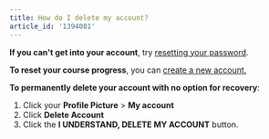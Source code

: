 ```yaml
---
title: How do I delete my account?
article_id: '1394081'
---
```


**If you can't get into your account**, try [resetting your password](http://www.codecademy.com/secret/new).

**To reset your course progress**, you can [create a new account.](http://help.codecademy.com/customer/portal/articles/1397046-can-i-reset-my-course-progress-)

**To permanently delete your account with no option for recovery**: 

1. Click your **Profile Picture** > **My account**
2. Click **Delete Account**
3. Click the **I UNDERSTAND, DELETE MY ACCOUNT** button.


